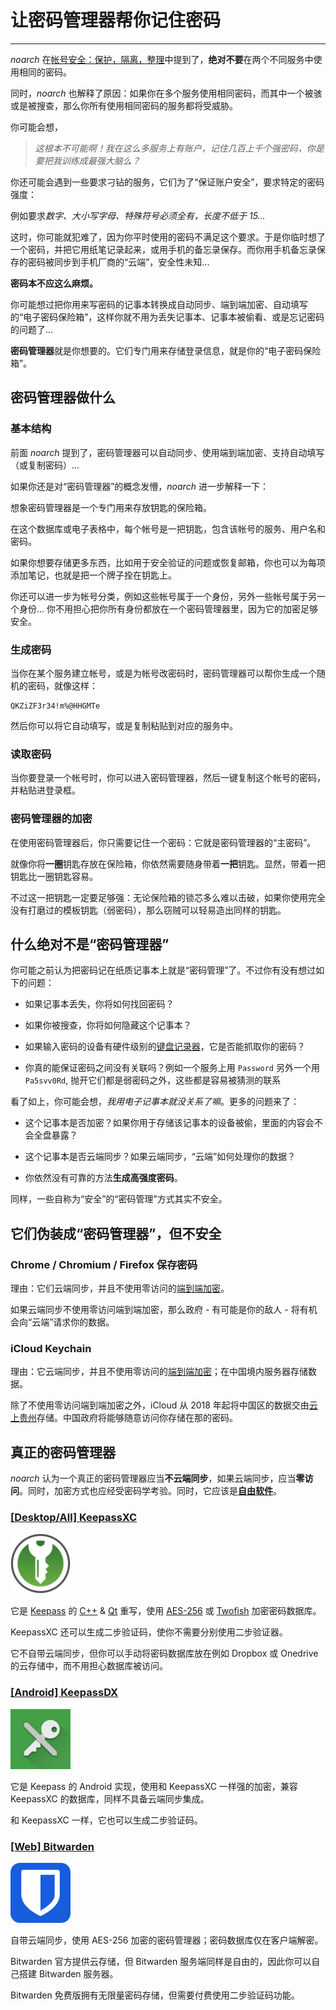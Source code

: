 # 让密码管理器帮你记住密码

---

*noarch* 在[帐号安全：保护，隔离，整理](Passwords.md)中提到了，**绝对不要**在两个不同服务中使用相同的密码。

同时，*noarch* 也解释了原因：如果你在多个服务使用相同密码，而其中一个被骇或是被搜查，那么你所有使用相同密码的服务都将受威胁。

你可能会想，

> *这根本不可能啊！我在这么多服务上有账户，记住几百上千个强密码，你是要把我训练成最强大脑么？*

你还可能会遇到一些要求刁钻的服务，它们为了“保证账户安全”，要求特定的密码强度：

例如要求*数字、大小写字母、特殊符号必须全有，长度不低于 15...*

这时，你可能就犯难了，因为你平时使用的密码不满足这个要求。于是你临时想了一个密码，并把它用纸笔记录起来，或用手机的备忘录保存。而你用手机备忘录保存的密码被同步到手机厂商的“云端”，安全性未知...

**密码本不应这么麻烦。**

你可能想过把你用来写密码的记事本转换成自动同步、端到端加密、自动填写的“电子密码保险箱”，这样你就不用为丢失记事本、记事本被偷看、或是忘记密码的问题了...

**密码管理器**就是你想要的。它们专门用来存储登录信息，就是你的“电子密码保险箱”。

## 密码管理器做什么

### 基本结构

前面 *noarch* 提到了，密码管理器可以自动同步、使用端到端加密、支持自动填写（或复制密码）...

如果你还是对“密码管理器”的概念发懵，*noarch* 进一步解释一下：

想象密码管理器是一个专门用来存放钥匙的保险箱。

在这个数据库或电子表格中，每个帐号是一把钥匙，包含该帐号的服务、用户名和密码。

如果你想要存储更多东西，比如用于安全验证的问题或恢复邮箱，你也可以为每项添加笔记，也就是把一个牌子拴在钥匙上。

你还可以进一步为帐号分类，例如这些帐号属于一个身份，另外一些帐号属于另一个身份... 你不用担心把你所有身份都放在一个密码管理器里，因为它的加密足够安全。

### 生成密码

当你在某个服务建立帐号，或是为帐号改密码时，密码管理器可以帮你生成一个随机的密码，就像这样：

```
QKZiZF3r34!m%@HHGMTe
```

然后你可以将它自动填写，或是复制粘贴到对应的服务中。

### 读取密码

当你要登录一个帐号时，你可以进入密码管理器，然后一键复制这个帐号的密码，并粘贴进登录框。

### 密码管理器的加密

在使用密码管理器后，你只需要记住一个密码：它就是密码管理器的“主密码”。

就像你将**一圈**钥匙存放在保险箱，你依然需要随身带着**一把**钥匙。显然，带着一把钥匙比一圈钥匙容易。

不过这一把钥匙一定要足够强：无论保险箱的锁芯多么难以击破，如果你使用完全没有打磨过的模板钥匙（弱密码），那么窃贼可以轻易造出同样的钥匙。

## <i class="fa fa-bomb" aria-hidden="true"></i> 什么绝对不是“密码管理器”

你可能之前认为把密码记在纸质记事本上就是“密码管理”了。不过你有没有想过如下的问题：

- 如果记事本丢失，你将如何找回密码？

- 如果你被搜查，你将如何隐藏这个记事本？

- 如果输入密码的设备有硬件级别的[键盘记录器](https://en.wikipedia.org/wiki/Keystroke_logging)，它是否能抓取你的密码？

- 你真的能保证密码之间没有关联吗？例如一个服务上用 `Password` 另外一个用 `Pa5svv0Rd`, 抛开它们都是弱密码之外，这些都是容易被猜测的联系

看了如上，你可能会想，*我用电子记事本就没关系了嘛*。更多的问题来了：

- 这个记事本是否加密？如果你用于存储该记事本的设备被偷，里面的内容会不会全盘暴露？

- 这个记事本是否云端同步？如果云端同步，“云端”如何处理你的数据？

- 你依然没有可靠的方法**生成高强度密码**。

同样，一些自称为“安全”的“密码管理”方式其实不安全。

## <i class="fa fa-exclamation-triangle" aria-hidden="true"></i> 它们伪装成“密码管理器”，但不安全

### Chrome / Chromium / Firefox 保存密码

理由：它们云端同步，并且不使用零访问的[端到端加密](https://en.wikipedia.org/wiki/End-to-end_encryption)。

如果云端同步不使用零访问端到端加密，那么政府 - 有可能是你的敌人 - 将有机会向“云端”请求你的数据。

### iCloud Keychain

理由：它云端同步，并且不使用零访问的[端到端加密](https://en.wikipedia.org/wiki/End-to-end_encryption)；在中国境内服务器存储数据。

除了不使用零访问端到端加密之外，iCloud 从 2018 年起将中国区的数据交由[云上贵州](https://www.gzdata.com.cn/)存储。中国政府将能够随意访问你存储在那的密码。

## <i class="fa fa-check-circle" aria-hidden="true"></i> 真正的密码管理器

*noarch* 认为一个真正的密码管理器应当**不云端同步**，如果云端同步，应当**零访问**。同时，加密方式也应经受密码学考验。同时，它应该是[**自由软件**](https://en.wikipedia.org/wiki/Free_software)。

### [[Desktop/All] KeepassXC]()

<img src="KeepassXC/images/keepassxc-logo.svg" height=96>

它是 [Keepass](https://keepass.info/) 的 [C++](https://en.wikipedia.org/wiki/C%2B%2B) & [Qt](https://en.wikipedia.org/wiki/Qt_%28software%29) 重写，使用 [AES-256](https://en.wikipedia.org/wiki/Advanced_Encryption_Standard) 或 [Twofish](https://en.wikipedia.org/wiki/Twofish) 加密密码数据库。

KeepassXC 还可以生成二步验证码，使你不需要分别使用二步验证器。

它不自带云端同步，但你可以手动将密码数据库放在例如 Dropbox 或 Onedrive 的云存储中，而不用担心数据库被访问。

### [[Android] KeepassDX]()

<img src="KeepassDX/images/app_store_logo.svg" height=96>

它是 Keepass 的 Android 实现，使用和 KeepassXC 一样强的加密，兼容 KeepassXC 的数据库，同样不具备云端同步集成。

和 KeepassXC 一样，它也可以生成二步验证码。

### [[Web] Bitwarden](BitwardenWeb/BitwardenWeb.md)

<img src="BitwardenWeb/images/icon.svg" height=96>

自带云端同步，使用 AES-256 加密的密码管理器；密码数据库仅在客户端解密。

Bitwarden 官方提供云存储，但 Bitwarden 服务端同样是自由的，因此你可以自己搭建 Bitwarden 服务器。

Bitwarden 免费版拥有无限量密码存储，但需要付费使用二步验证码功能。
